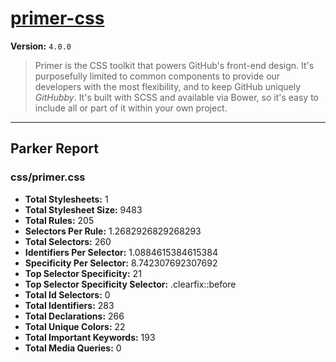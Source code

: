 # [primer-css]( https://github.com/styleguide )

**Version:** `4.0.0`

> Primer is the CSS toolkit that powers GitHub's front-end design. It's purposefully limited to common components to provide our developers with the most flexibility, and to keep GitHub uniquely *GitHubby*. It's built with SCSS and available via Bower, so it's easy to include all or part of it within your own project.

* * *

## Parker Report

### css/primer.css

- **Total Stylesheets:** 1
- **Total Stylesheet Size:** 9483
- **Total Rules:** 205
- **Selectors Per Rule:** 1.2682926829268293
- **Total Selectors:** 260
- **Identifiers Per Selector:** 1.0884615384615384
- **Specificity Per Selector:** 8.742307692307692
- **Top Selector Specificity:** 21
- **Top Selector Specificity Selector:** .clearfix::before
- **Total Id Selectors:** 0
- **Total Identifiers:** 283
- **Total Declarations:** 266
- **Total Unique Colors:** 22
- **Total Important Keywords:** 193
- **Total Media Queries:** 0
